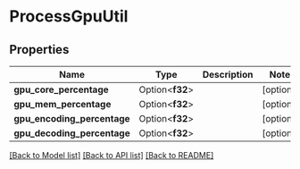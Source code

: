 # ProcessGpuUtil

## Properties

Name | Type | Description | Notes
------------ | ------------- | ------------- | -------------
**gpu_core_percentage** | Option<**f32**> |  | [optional]
**gpu_mem_percentage** | Option<**f32**> |  | [optional]
**gpu_encoding_percentage** | Option<**f32**> |  | [optional]
**gpu_decoding_percentage** | Option<**f32**> |  | [optional]

[[Back to Model list]](../README.md#documentation-for-models) [[Back to API list]](../README.md#documentation-for-api-endpoints) [[Back to README]](../README.md)


